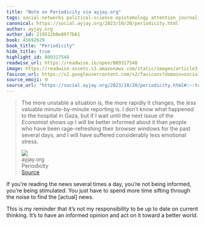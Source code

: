 ```yaml
---
title: "Note on Periodicity via ayjay.org"
tags: social-networks political-science epistemology attention journalism
canonical: https://social.ayjay.org/2023/10/20/periodicity.html
author: ayjay.org
author_id: 219512b0e8977b61
book: 45692629
book_title: "Periodicity"
hide_title: true
highlight_id: 809317548
readwise_url: https://readwise.io/open/809317548
image: https://readwise-assets.s3.amazonaws.com/static/images/article3.5c705a01b476.png
favicon_url: https://s2.googleusercontent.com/s2/favicons?domain=social.ayjay.org
source_emoji: 🌐
source_url: "https://social.ayjay.org/2023/10/20/periodicity.html#:~:text=The%20more%20unstable,less%20emotional%20stress."
---
```


> The more unstable a situation is, the more rapidly it changes, the *less* valuable minute-by-minute reporting is. I don’t know what happened to the hospital in Gaza, but if I wait until the next issue of the *Economist* shows up I will be better informed about it than people who have been rage-refreshing their browser windows for the past several days, and I will have suffered considerably less emotional stress.
> <div class="quoteback-footer"><div class="quoteback-avatar"><img class="mini-favicon" src="https://s2.googleusercontent.com/s2/favicons?domain=social.ayjay.org"></div><div class="quoteback-metadata"><div class="metadata-inner"><span style="display:none">FROM:</span><div aria-label="ayjay.org" class="quoteback-author"> ayjay.org</div><div aria-label="Periodicity" class="quoteback-title"> Periodicity</div></div></div><div class="quoteback-backlink"><a target="_blank" aria-label="go to the full text of this quotation" rel="noopener" href="https://social.ayjay.org/2023/10/20/periodicity.html#:~:text=The%20more%20unstable,less%20emotional%20stress." class="quoteback-arrow"> Source</a></div></div>

If you’re reading the news several times a day, you’re not being informed, you’re being stimulated. You just have to spend more time sifting through the noise to find the [actual] news.

This is my reminder that it’s not my responsibility to be up to date on current thinking. It’s to have an informed opinion and act on it toward a better world.